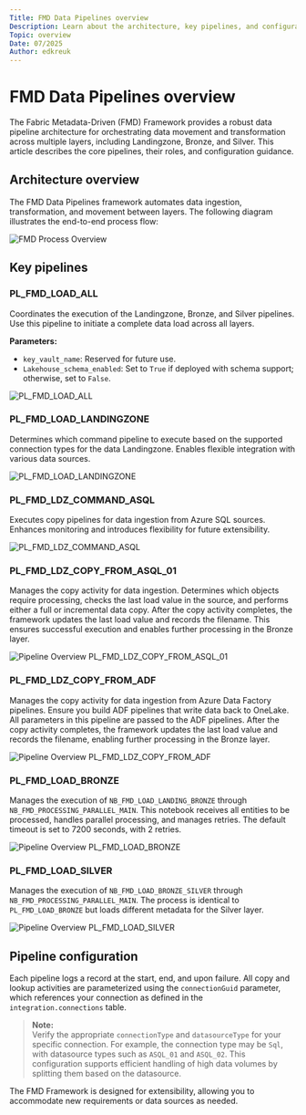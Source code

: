 ```yaml
---
Title: FMD Data Pipelines overview
Description: Learn about the architecture, key pipelines, and configuration of the Fabric Metadata-Driven (FMD) Framework data pipelines.
Topic: overview
Date: 07/2025
Author: edkreuk
---
```


# FMD Data Pipelines overview

The Fabric Metadata-Driven (FMD) Framework provides a robust data pipeline architecture for orchestrating data movement and transformation across multiple layers, including Landingzone, Bronze, and Silver. This article describes the core pipelines, their roles, and configuration guidance.

## Architecture overview

The FMD Data Pipelines framework automates data ingestion, transformation, and movement between layers. The following diagram illustrates the end-to-end process flow:

![FMD Process Overview](/Images/FMD_PROCESS_OVERVIEW.png)

## Key pipelines

### PL_FMD_LOAD_ALL

Coordinates the execution of the Landingzone, Bronze, and Silver pipelines. Use this pipeline to initiate a complete data load across all layers.

**Parameters:**
- `key_vault_name`: Reserved for future use.
- `Lakehouse_schema_enabled`: Set to `True` if deployed with schema support; otherwise, set to `False`.

![PL_FMD_LOAD_ALL](/Images/PL_FMD_LOAD_ALL.png)

### PL_FMD_LOAD_LANDINGZONE

Determines which command pipeline to execute based on the supported connection types for the data Landingzone. Enables flexible integration with various data sources.

![PL_FMD_LOAD_LANDINGZONE](/Images/PL_FMD_LOAD_LANDINGZONE.png)

### PL_FMD_LDZ_COMMAND_ASQL

Executes copy pipelines for data ingestion from Azure SQL sources. Enhances monitoring and introduces flexibility for future extensibility.

![PL_FMD_LDZ_COMMAND_ASQL](/Images/PL_FMD_LDZ_COMMAND_ASQL.png)

### PL_FMD_LDZ_COPY_FROM_ASQL_01

Manages the copy activity for data ingestion. Determines which objects require processing, checks the last load value in the source, and performs either a full or incremental data copy. After the copy activity completes, the framework updates the last load value and records the filename. This ensures successful execution and enables further processing in the Bronze layer.

![Pipeline Overview PL_FMD_LDZ_COPY_FROM_ASQL_01](/Images/PL_FMD_LDZ_COPY_FROM_ASQL_01.png)

### PL_FMD_LDZ_COPY_FROM_ADF

Manages the copy activity for data ingestion from Azure Data Factory pipelines. Ensure you build ADF pipelines that write data back to OneLake. All parameters in this pipeline are passed to the ADF pipelines. After the copy activity completes, the framework updates the last load value and records the filename, enabling further processing in the Bronze layer.

![Pipeline Overview PL_FMD_LDZ_COPY_FROM_ADF](/Images/PL_FMD_LDZ_COPY_FROM_ADF.png)

### PL_FMD_LOAD_BRONZE

Manages the execution of `NB_FMD_LOAD_LANDING_BRONZE` through `NB_FMD_PROCESSING_PARALLEL_MAIN`. This notebook receives all entities to be processed, handles parallel processing, and manages retries. The default timeout is set to 7200 seconds, with 2 retries.

![Pipeline Overview PL_FMD_LOAD_BRONZE ](/Images/PL_FMD_LOAD_BRONZE.png)

### PL_FMD_LOAD_SILVER

Manages the execution of `NB_FMD_LOAD_BRONZE_SILVER` through `NB_FMD_PROCESSING_PARALLEL_MAIN`. The process is identical to `PL_FMD_LOAD_BRONZE` but loads different metadata for the Silver layer.

![Pipeline Overview PL_FMD_LOAD_SILVER ](/Images/PL_FMD_LOAD_SILVER.png)

## Pipeline configuration

Each pipeline logs a record at the start, end, and upon failure. All copy and lookup activities are parameterized using the `connectionGuid` parameter, which references your connection as defined in the `integration.connections` table.

> **Note:**  
> Verify the appropriate `connectionType` and `datasourceType` for your specific connection. For example, the connection type may be `Sql`, with datasource types such as `ASQL_01` and `ASQL_02`. This configuration supports efficient handling of high data volumes by splitting them based on the datasource.

The FMD Framework is designed for extensibility, allowing you to accommodate new requirements or data sources as needed.

